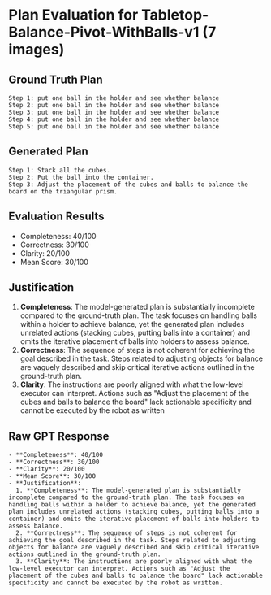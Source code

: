 # Plan Evaluation for Tabletop-Balance-Pivot-WithBalls-v1 (7 images)

## Ground Truth Plan
```
Step 1: put one ball in the holder and see whether balance
Step 2: put one ball in the holder and see whether balance
Step 3: put one ball in the holder and see whether balance
Step 4: put one ball in the holder and see whether balance
Step 5: put one ball in the holder and see whether balance
```

## Generated Plan
```
Step 1: Stack all the cubes.
Step 2: Put the ball into the container.
Step 3: Adjust the placement of the cubes and balls to balance the board on the triangular prism.
```

## Evaluation Results
- Completeness: 40/100
- Correctness: 30/100
- Clarity: 20/100
- Mean Score: 30/100

## Justification
1. **Completeness**: The model-generated plan is substantially incomplete compared to the ground-truth plan. The task focuses on handling balls within a holder to achieve balance, yet the generated plan includes unrelated actions (stacking cubes, putting balls into a container) and omits the iterative placement of balls into holders to assess balance.  
  2. **Correctness**: The sequence of steps is not coherent for achieving the goal described in the task. Steps related to adjusting objects for balance are vaguely described and skip critical iterative actions outlined in the ground-truth plan.  
  3. **Clarity**: The instructions are poorly aligned with what the low-level executor can interpret. Actions such as "Adjust the placement of the cubes and balls to balance the board" lack actionable specificity and cannot be executed by the robot as written

## Raw GPT Response
```
- **Completeness**: 40/100  
- **Correctness**: 30/100  
- **Clarity**: 20/100  
- **Mean Score**: 30/100  
- **Justification**:  
  1. **Completeness**: The model-generated plan is substantially incomplete compared to the ground-truth plan. The task focuses on handling balls within a holder to achieve balance, yet the generated plan includes unrelated actions (stacking cubes, putting balls into a container) and omits the iterative placement of balls into holders to assess balance.  
  2. **Correctness**: The sequence of steps is not coherent for achieving the goal described in the task. Steps related to adjusting objects for balance are vaguely described and skip critical iterative actions outlined in the ground-truth plan.  
  3. **Clarity**: The instructions are poorly aligned with what the low-level executor can interpret. Actions such as "Adjust the placement of the cubes and balls to balance the board" lack actionable specificity and cannot be executed by the robot as written.
```
